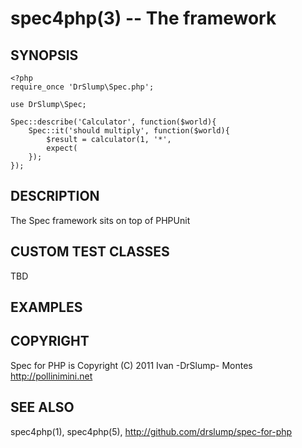 spec4php(3) -- The framework
============================

## SYNOPSIS

    <?php
    require_once 'DrSlump\Spec.php';

    use DrSlump\Spec;

    Spec::describe('Calculator', function($world){
        Spec::it('should multiply', function($world){
            $result = calculator(1, '*',
            expect(
        });
    });


## DESCRIPTION

The Spec framework sits on top of PHPUnit


## CUSTOM TEST CLASSES

TBD

## EXAMPLES ##


## COPYRIGHT ##

Spec for PHP is Copyright (C) 2011 Ivan -DrSlump- Montes <http://pollinimini.net>


## SEE ALSO

spec4php(1), spec4php(5),
<http://github.com/drslump/spec-for-php>


[SYNOPSIS]: #SYNOPSIS "SYNOPSIS"
[DESCRIPTION]: #DESCRIPTION "DESCRIPTION"
[CUSTOM TEST CLASSES]: #CUSTOM-TEST-CLASSES "CUSTOM TEST CLASSES"
[EXAMPLES]: #EXAMPLES "EXAMPLES"
[COPYRIGHT]: #COPYRIGHT "COPYRIGHT"
[SEE ALSO]: #SEE-ALSO "SEE ALSO"


[spec4php(1)]: spec4php.1.html
[spec4php(3)]: spec4php.3.html
[spec4php(5)]: spec4php.5.html
